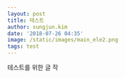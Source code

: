 ```yaml
---
layout: post
title: 테스트
author: sungjun.kim
date: '2018-07-26 04:35'
image: /static/images/main_ele2.png
tags: test
---
```

테스트를 위한 글 작
